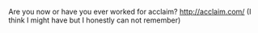 Are you now or have you ever worked for acclaim? http://acclaim.com/ (I think I might have but I honestly can not remember)
